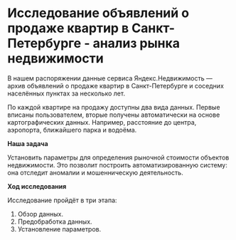 # Исследование объявлений о продажe квартир  в Санкт-Петербурге - анализ рынка недвижимости


В нашем распоряжении данные сервиса Яндекc.Недвижимость — архив объявлений о продаже квартир в Санкт-Петербурге и соседних населённых пунктах за несколько лет.

По каждой квартире на продажу доступны два вида данных. Первые вписаны пользователем, вторые получены автоматически на основе картографических данных. 
Например, расстояние до центра, аэропорта, ближайшего парка и водоёма. 

**Наша задача**
    
  Установить параметры для определения рыночной стоимости объектов недвижимости. Это позволит построить автоматизированную систему:
  она отследит аномалии и мошенническую деятельность. 

**Ход исследования**

Исследование пройдёт в три этапа:
 1. Обзор данных.
 2. Предобработка данных.
 3. Установление параметров.
